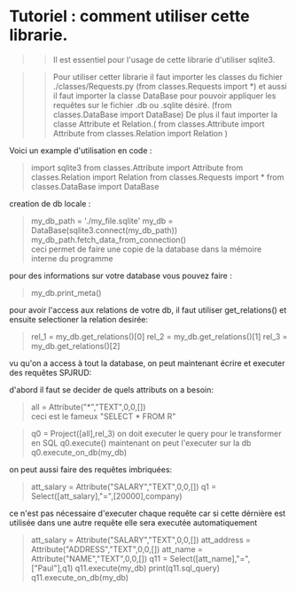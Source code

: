# Tutoriel : comment utiliser cette librarie.

>> Il est essentiel pour l'usage de cette librarie d'utiliser sqlite3.

>> Pour utiliser cetter librarie il faut importer les classes du fichier ./classes/Requests.py
    (from classes.Requests import *) et aussi il faut importer la classe DataBase pour
    pouvoir appliquer les requêtes sur le fichier .db ou .sqlite désiré.
    (from classes.DataBase import DataBase) De plus il faut importer la classe Attribute et
    Relation.(  from classes.Attribute import Attribute
                from classes.Relation import Relation   )

Voici un example d'utilisation en code : 

>import sqlite3
>from classes.Attribute import Attribute
>from classes.Relation import Relation
>from classes.Requests import *
>from classes.DataBase import DataBase


creation de db locale :
>my_db_path = './my_file.sqlite'
>my_db = DataBase(sqlite3.connect(my_db_path))
>my_db_path.fetch_data_from_connection()         
ceci permet de faire une copie de la database dans la mémoire interne du programme

pour des informations sur votre database vous pouvez faire :
>my_db.print_meta()

pour avoir l'access aux relations de votre db, il faut utiliser get_relations() et ensuite selectioner la relation desirée:
>rel_1 = my_db.get_relations()[0]
>rel_2 = my_db.get_relations()[1]
>rel_3 = my_db.get_relations()[2]

vu qu'on a access à tout la database, on peut maintenant écrire et executer des requêtes SPJRUD:

d'abord il faut se decider de quels attributs on a besoin:

>all = Attribute("*","TEXT",0,0,[])  
ceci est le fameux "SELECT * FROM R"

>q0 = Project([all],rel_3)
on doit executer le query pour le transformer en SQL 
>q0.execute()
maintenant on peut l'executer sur la db
>q0.execute_on_db(my_db)


on peut aussi faire des requêtes imbriquées:

>att_salary = Attribute("SALARY","TEXT",0,0,[])
>q1 = Select([att_salary],"=",[20000],company)

ce n'est pas nécessaire d'executer chaque requête car si cette dérnière est utilisée dans une autre requête
elle sera executée automatiquement

>att_salary = Attribute("SALARY","TEXT",0,0,[])
>att_address = Attribute("ADDRESS","TEXT",0,0,[])
>att_name = Attribute("NAME","TEXT",0,0,[])
>q11 = Select([att_name],"=",["Paul"],q1)
>q11.execute(my_db)
>print(q11.sql_query)
>q11.execute_on_db(my_db)